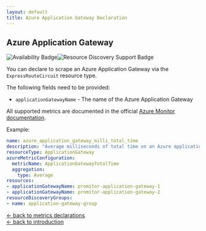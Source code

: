 ```yaml
---
layout: default
title: Azure Application Gateway Declaration
---
```


## Azure Application Gateway

![Availability Badge](https://img.shields.io/badge/Available%20Starting-v2.0-green.svg)![Resource Discovery Support Badge](https://img.shields.io/badge/Support%20for%20Resource%20Discovery-Yes-green.svg)

You can declare to scrape an Azure Application Gateway via the `ExpressRouteCircuit` resource
type.

The following fields need to be provided:

- `applicationGatewayName` - The name of the Azure Application Gateway

All supported metrics are documented in the official [Azure Monitor documentation](https://docs.microsoft.com/en-us/azure/azure-monitor/platform/metrics-supported#microsoftnetworkapplicationgateways).

Example:

```yaml
name: azure_application_gateway_milli_total_time
description: "Average milliseconds of total time on an Azure application gateway"
resourceType: ApplicationGateway
azureMetricConfiguration:
  metricName: ApplicationGatewayTotalTime
  aggregation:
    type: Average
resources:
- applicationGatewayName: promitor-application-gateway-1
- applicationGatewayName: promitor-application-gateway-2
resourceDiscoveryGroups:
- name: application-gateway-group
```

<!-- markdownlint-disable MD033 -->
[&larr; back to metrics declarations](/configuration/v2.x/metrics)<br />
[&larr; back to introduction](/)
<!-- markdownlint-enable -->
